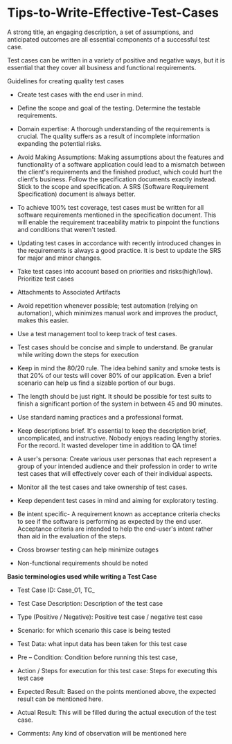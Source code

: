 # Tips-to-Write-Effective-Test-Cases

A strong title, an engaging description, a set of assumptions, and anticipated outcomes are all essential components of a successful test case.

Test cases can be written in a variety of positive and negative ways, but it is essential that they cover all business and functional requirements.

Guidelines for creating quality test cases

* Create test cases with the end user in mind.

* Define the scope and goal of the testing. Determine the testable requirements.

* Domain expertise: A thorough understanding of the requirements is crucial. The quality suffers as a result of incomplete information expanding the potential risks.

* Avoid Making Assumptions: Making assumptions about the features and functionality of a software application could lead to a mismatch between the client's requirements and the finished product, which could hurt the client's business. Follow the specification documents exactly instead. Stick to the scope and specification. A SRS (Software Requirement Specification) document is always better.

* To achieve 100% test coverage, test cases must be written for all software requirements mentioned in the specification document. This will enable the requirement traceability matrix to pinpoint the functions and conditions that weren't tested.

* Updating test cases in accordance with recently introduced changes in the requirements is always a good practice. It is best to update the SRS for major and minor changes.
* Take test cases into account based on priorities and risks(high/low). Prioritize test cases

* Attachments to Associated Artifacts

* Avoid repetition whenever possible; test automation (relying on automation), which minimizes manual work and improves the product, makes this easier.

* Use a test management tool to keep track of test cases.

* Test cases should be concise and simple to understand. Be granular while writing down the steps for execution

* Keep in mind the 80/20 rule. The idea behind sanity and smoke tests is that 20% of our tests will cover 80% of our application. Even a brief scenario can help us find a sizable portion of our bugs.

* The length should be just right. It should be possible for test suits to finish a significant portion of the system in between 45 and 90 minutes. 

* Use standard naming practices and a professional format.

* Keep descriptions brief. It's essential to keep the description brief, uncomplicated, and instructive. Nobody enjoys reading lengthy stories. For the record. It wasted developer time in addition to QA time!

* A user's persona: Create various user personas that each represent a group of your intended audience and their profession in order to write test cases that will effectively cover each of their individual aspects.

* Monitor all the test cases and take ownership of test cases. 

* Keep dependent test cases in mind and aiming for exploratory testing. 

* Be intent specific- A requirement known as acceptance criteria checks to see if the software is performing as expected by the end user. Acceptance criteria are intended to help the end-user's intent rather than aid in the evaluation of the steps.

* Cross browser testing can help minimize outages

* Non-functional requirements should be noted




**Basic terminologies used while writing a Test Case**



* Test Case ID:         Case_01, TC_

* Test Case Description:         Description of the test case

* Type (Positive / Negative):         Positive test case / negative test case

* Scenario:         for which scenario this case is being tested

* Test Data:         what input data has been taken for this test case

* Pre – Condition:         Condition before running this test case,

* Action / Steps for execution for this test case:         Steps for executing this test case

* Expected Result:         Based on the points mentioned above, the expected result can be mentioned here.

* Actual Result:         This will be filled during the actual execution of the test case.

* Comments:         Any kind of observation will be mentioned here
